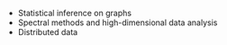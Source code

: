 - Statistical inference on graphs
- Spectral methods and high-dimensional data analysis
- Distributed data
